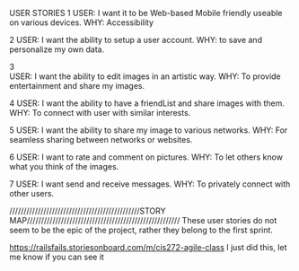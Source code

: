 USER STORIES
1
USER: I want it to be Web-based Mobile friendly
useable on various devices.
WHY: Accessibility

2
USER: I want the ability to setup a user account.
WHY: to save and personalize my own data.

 
3	
USER: I want the ability to edit images in an artistic way.
WHY: To provide entertainment and share my images.


4
USER: I want the ability to have a friendList and share images with them.
WHY: To connect with user with similar interests.


5
USER: I want the ability to share my image to various networks.
WHY: For seamless sharing between networks or websites.


6
USER: I want to rate and comment on pictures.
WHY: To let others know what you think of the images.

7
USER: I want send and receive messages.
WHY: To privately connect with other users.

//////////////////////////////////////////////STORY MAP//////////////////////////////////////////////////////
These user stories do not seem to be the epic of the project, rather they belong to the first sprint.

https://railsfails.storiesonboard.com/m/cis272-agile-class
I just did this, let me know if you can see it
